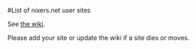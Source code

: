 #List of nixers.net user sites

See
[the wiki](https://github.com/nixers-projects/sites/wiki/List-of-nixers.net-user-sites).

Please add your site or update the wiki if a site dies or moves.
